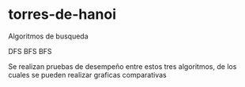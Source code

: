 # torres-de-hanoi
 Algoritmos de busqueda

 DFS
 BFS
 BFS

 Se realizan pruebas de desempeño entre estos tres algoritmos, de los cuales se pueden realizar graficas comparativas

